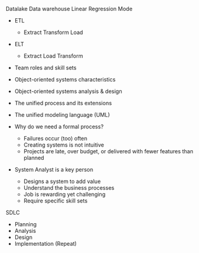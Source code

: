 
Datalake
Data warehouse
Linear Regression Mode

- ETL 
	- Extract Transform Load
- ELT
	- Extract Load Transform

- Team roles and skill sets
- Object-oriented systems characteristics
- Object-oriented systems analysis & design
- The unified process and its extensions
- The unified modeling language (UML)

- Why do we need a formal process?
	- Failures occur (too) often
	- Creating systems is not intuitive
	- Projects are late, over budget, or delivered with fewer features than planned
- System Analyst is a key person
	- Designs a system to add value
	- Understand the business processes
	- Job is rewarding yet challenging
	- Require specific skill sets

SDLC 
- Planning
- Analysis
- Design
- Implementation (Repeat)



